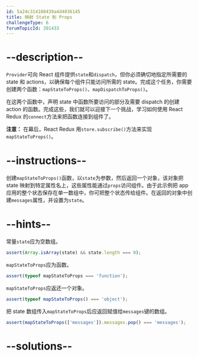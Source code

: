 ```yaml
---
id: 5a24c314108439a4d4036145
title: 映射 State 到 Props
challengeType: 6
forumTopicId: 301433
---
```


# --description--

`Provider`可向 React 组件提供`state`和`dispatch`，但你必须确切地指定所需要的 state 和 actions，以确保每个组件只能访问所需的 state。完成这个任务，你需要创建两个函数：`mapStateToProps()`、`mapDispatchToProps()`。

在这两个函数中，声明 state 中函数所要访问的部分及需要 dispatch 的创建 action 的函数。完成这些，我们就可以迎接下一个挑战，学习如何使用 React Redux 的`connect`方法来把函数连接到组件了。

**注意：** 在幕后，React Redux 用`store.subscribe()`方法来实现`mapStateToProps()`。

# --instructions--

创建`mapStateToProps()`函数，以`state`为参数，然后返回一个对象，该对象把 state 映射到特定属性名上，这些属性能通过`props`访问组件。由于此示例把 app 应用的整个状态保存在单一数组中，你可把整个状态传给组件。在返回的对象中创建`messages`属性，并设置为`state`。

# --hints--

常量`state`应为空数组。

```js
assert(Array.isArray(state) && state.length === 0);
```

`mapStateToProps`应为函数。

```js
assert(typeof mapStateToProps === 'function');
```

`mapStateToProps`应返还一个对象。

```js
assert(typeof mapStateToProps() === 'object');
```

把 state 数组传入`mapStateToProps`后应返回赋值给`messages`键的数组。

```js
assert(mapStateToProps(['messages']).messages.pop() === 'messages');
```

# --solutions--

